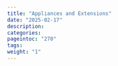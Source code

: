 ```yaml
---
title: "Appliances and Extensions"
date: "2025-02-17"
description:
categories:
pageintoc: "270"
tags:
weight: "1"
---
```


<a id="appliances-and-extensions"></a>

<!--# Appliances And Extensions -->










